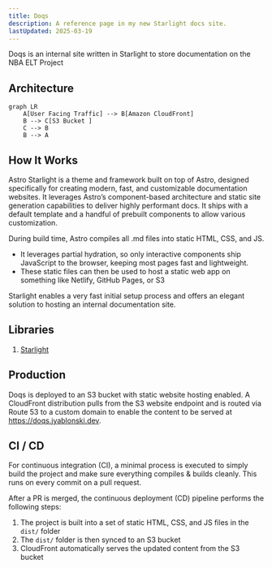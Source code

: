 ```yaml
---
title: Doqs
description: A reference page in my new Starlight docs site.
lastUpdated: 2025-03-19
---
```



Doqs is an internal site written in Starlight to store documentation on the NBA ELT Project

## Architecture

``` mermaid
graph LR
    A[User Facing Traffic] --> B[Amazon CloudFront]
    B --> C[S3 Bucket ]
    C --> B
    B --> A

```

## How It Works

Astro Starlight is a theme and framework built on top of Astro, designed specifically for creating modern, fast, and customizable documentation websites. It leverages Astro’s component-based architecture and static site generation capabilities to deliver highly performant docs. It ships with a default template and a handful of prebuilt components to allow various customization.

During build time, Astro compiles all .md files into static HTML, CSS, and JS.

- It leverages partial hydration, so only interactive components ship JavaScript to the browser, keeping most pages fast and lightweight.
- These static files can then be used to host a static web app on something like Netlify, GitHub Pages, or S3

Starlight enables a very fast initial setup process and offers an elegant solution to hosting an internal documentation site.

## Libraries

1. [Starlight](https://starlight.astro.build/)

## Production

Doqs is deployed to an S3 bucket with static website hosting enabled. A CloudFront distribution pulls from the S3 website endpoint and is routed via Route 53 to a custom domain to enable the content to be served at https://doqs.jyablonski.dev.

## CI / CD

For continuous integration (CI), a minimal process is executed to simply build the project and make sure everything compiles & builds cleanly. This runs on every commit on a pull request.

After a PR is merged, the continuous deployment (CD) pipeline performs the following steps:

1. The project is built into a set of static HTML, CSS, and JS files in the `dist/` folder
2. The `dist/` folder is then synced to an S3 bucket
3. CloudFront automatically serves the updated content from the S3 bucket
